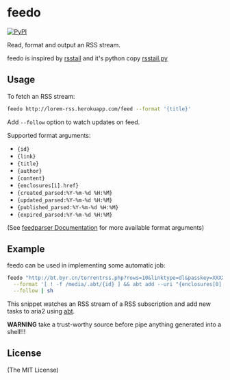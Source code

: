 # feedo

[![PyPI](https://img.shields.io/pypi/v/feedo.svg)](https://pypi.python.org/pypi/feedo/)

Read, format and output an RSS stream.

feedo is inspired by [rsstail](https://github.com/flok99/rsstail) and it's python copy [rsstail.py](https://github.com/gvalkov/rsstail.py)

## Usage

To fetch an RSS stream:

```sh
feedo http://lorem-rss.herokuapp.com/feed --format '{title}'
```

Add `--follow` option to watch updates on feed.

Supported format arguments:

- `{id}`
- `{link}`
- `{title}`
- `{author}`
- `{content}`
- `{enclosures[i].href}`
- `{created_parsed:%Y-%m-%d %H:%M}`
- `{updated_parsed:%Y-%m-%d %H:%M}`
- `{published_parsed:%Y-%m-%d %H:%M}`
- `{expired_parsed:%Y-%m-%d %H:%M}`

(See [feedparser Documentation](https://pythonhosted.org/feedparser/search.html?q=entry) for more available format arguments)

## Example

feedo can be used in implementing some automatic job:

```sh
feedo "http://bt.byr.cn/torrentrss.php?rows=10&linktype=dl&passkey=XXXXXXXXXX" \
  --format '[ ! -f /media/.abt/{id} ] && abt add --uri "{enclosures[0].href}" --dir="/media/Downloads/{title}" && touch /media/.abt/{id}' \
  --follow | sh
```

This snippet watches an RSS stream of a RSS subscription and add new tasks to aria2 using [abt](https://github.com/kamikat/abt).

**WARNING** take a trust-worthy source before pipe anything generated into a shell!!!

## License

(The MIT License)

